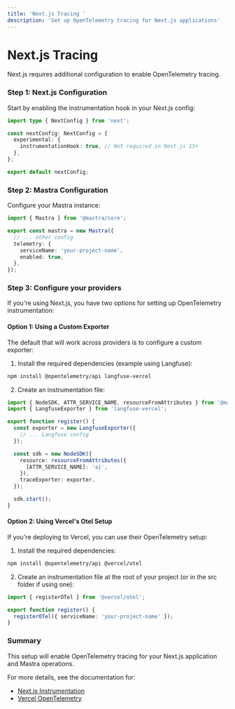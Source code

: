 ```yaml
---
title: 'Next.js Tracing '
description: 'Set up OpenTelemetry tracing for Next.js applications'
---
```


# Next.js Tracing

Next.js requires additional configuration to enable OpenTelemetry tracing.

### Step 1: Next.js Configuration

Start by enabling the instrumentation hook in your Next.js config:

```ts filename="next.config.ts" showLineNumbers copy
import type { NextConfig } from 'next';

const nextConfig: NextConfig = {
  experimental: {
    instrumentationHook: true, // Not required in Next.js 15+
  },
};

export default nextConfig;
```

### Step 2: Mastra Configuration

Configure your Mastra instance:

```typescript filename="mastra.config.ts" copy
import { Mastra } from '@mastra/core';

export const mastra = new Mastra({
  // ... other config
  telemetry: {
    serviceName: 'your-project-name',
    enabled: true,
  },
});
```

### Step 3: Configure your providers

If you're using Next.js, you have two options for setting up OpenTelemetry instrumentation:

#### Option 1: Using a Custom Exporter

The default that will work across providers is to configure a custom exporter:

1. Install the required dependencies (example using Langfuse):

```bash copy
npm install @opentelemetry/api langfuse-vercel
```

2. Create an instrumentation file:

```ts filename="instrumentation.ts" copy
import { NodeSDK, ATTR_SERVICE_NAME, resourceFromAttributes } from '@mastra/core/telemetry/otel-vendor';
import { LangfuseExporter } from 'langfuse-vercel';

export function register() {
  const exporter = new LangfuseExporter({
    // ... Langfuse config
  });

  const sdk = new NodeSDK({
    resource: resourceFromAttributes({
      [ATTR_SERVICE_NAME]: 'ai',
    }),
    traceExporter: exporter,
  });

  sdk.start();
}
```

#### Option 2: Using Vercel's Otel Setup

If you're deploying to Vercel, you can use their OpenTelemetry setup:

1. Install the required dependencies:

```bash copy
npm install @opentelemetry/api @vercel/otel
```

2. Create an instrumentation file at the root of your project (or in the src folder if using one):

```ts filename="instrumentation.ts" copy
import { registerOTel } from '@vercel/otel';

export function register() {
  registerOTel({ serviceName: 'your-project-name' });
}
```

### Summary

This setup will enable OpenTelemetry tracing for your Next.js application and Mastra operations.

For more details, see the documentation for:

- [Next.js Instrumentation](https://nextjs.org/docs/app/building-your-application/optimizing/instrumentation)
- [Vercel OpenTelemetry](https://vercel.com/docs/observability/otel-overview/quickstart)
